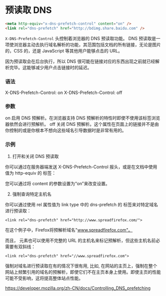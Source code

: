 预读取 DNS
===
``` html
<meta http-equiv="x-dns-prefetch-control" content="on" />
<link rel="dns-prefetch" href="http://bdimg.share.baidu.com" />
```

`X-DNS-Prefetch-Control` 头控制着浏览器的 DNS 预读取功能。 DNS 预读取是一项使浏览器主动去执行域名解析的功能，其范围包括文档的所有链接，无论是图片的，CSS 的，还是 JavaScript 等其他用户能够点击的 URL。

因为预读取会在后台执行，所以 DNS 很可能在链接对应的东西出现之前就已经解析完毕。这能够减少用户点击链接时的延迟。

### 语法

X-DNS-Prefetch-Control: on 
X-DNS-Prefetch-Control: off

### 参数

on
启用 DNS 预解析。在浏览器支持 DNS 预解析的特性时即使不使用该标签浏览器依然会进行预解析。
off
关闭 DNS 预解析。这个属性在页面上的链接并不是由你控制的或是你根本不想向这些域名引导数据时是非常有用的。

### 示例

1. 打开和关闭 DNS 预读取

你可以通过在服务器端发送 X-DNS-Prefetch-Control 报头，或是在文档中使用值为 http-equiv 的 <meta> 标签：

<meta http-equiv="x-dns-prefetch-control" content="off">

您可以通过将 content 的参数设置为“on”来改变设置。

2. 强制查询特定主机名

你可以通过使用 rel 属性值为 link type 中的 dns-prefetch 的 <link> 标签来对特定域名进行预读取：

`<link rel="dns-prefetch" href="http://www.spreadfirefox.com/">`

在这个例子中，Firefox将预解析域名"www.spreadfirefox.com"。

而且，<link> 元素也可以使用不完整的 URL 的主机名来标记预解析，但这些主机名前必需要有双斜线：

`<link rel="dns-prefetch" href="//www.spreadfirefox.com">`

强制对域名进行预读取在有的情况下很有用, 比如, 在网站的主页上，强制在整个网站上频繁引用的域名的预解析，即使它们不在主页本身上使用。即使主页的性能可能不受影响，这将提高整体站点性能。

https://developer.mozilla.org/zh-CN/docs/Controlling_DNS_prefetching